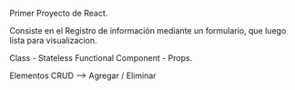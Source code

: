 Primer Proyecto de React.

Consiste en el Registro de información mediante un formulario, que luego lista para visualizacion.

Class - Stateless Functional Component - Props.

Elementos CRUD --> Agregar / Eliminar
